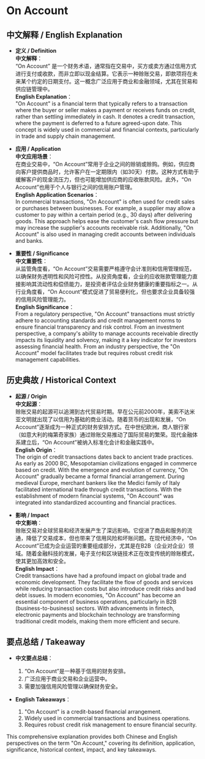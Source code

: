 # On Account

## 中文解释 / English Explanation

* **定义 / Definition**  
  **中文解释**：  
  “On Account” 是一个财务术语，通常指在交易中，买方或卖方通过信用方式进行支付或收款，而非立即以现金结算。它表示一种赊账交易，即款项将在未来某个约定的日期支付。这一概念广泛应用于商业和金融领域，尤其在贸易和供应链管理中。  
  **English Explanation**：  
  "On Account" is a financial term that typically refers to a transaction where the buyer or seller makes a payment or receives funds on credit, rather than settling immediately in cash. It denotes a credit transaction, where the payment is deferred to a future agreed-upon date. This concept is widely used in commercial and financial contexts, particularly in trade and supply chain management.

* **应用 / Application**  
  **中文应用场景**：  
  在商业交易中，“On Account”常用于企业之间的赊销或赊购。例如，供应商向客户提供商品时，允许客户在一定期限内（如30天）付款。这种方式有助于缓解客户的现金流压力，但也可能增加供应商的应收账款风险。此外，“On Account”也用于个人与银行之间的信用账户管理。  
  **English Application Scenarios**：  
  In commercial transactions, "On Account" is often used for credit sales or purchases between businesses. For example, a supplier may allow a customer to pay within a certain period (e.g., 30 days) after delivering goods. This approach helps ease the customer's cash flow pressure but may increase the supplier's accounts receivable risk. Additionally, "On Account" is also used in managing credit accounts between individuals and banks.

* **重要性 / Significance**  
  **中文重要性**：  
  从监管角度看，“On Account”交易需要严格遵守会计准则和信用管理规范，以确保财务透明性和风险可控性。从投资角度看，企业的应收账款管理能力直接影响其流动性和偿债能力，是投资者评估企业财务健康的重要指标之一。从行业角度看，“On Account”模式促进了贸易便利化，但也要求企业具备较强的信用风险管理能力。  
  **English Significance**：  
  From a regulatory perspective, "On Account" transactions must strictly adhere to accounting standards and credit management norms to ensure financial transparency and risk control. From an investment perspective, a company's ability to manage accounts receivable directly impacts its liquidity and solvency, making it a key indicator for investors assessing financial health. From an industry perspective, the "On Account" model facilitates trade but requires robust credit risk management capabilities.

## 历史典故 / Historical Context

* **起源 / Origin**  
  **中文起源**：  
  赊账交易的起源可以追溯到古代贸易时期。早在公元前2000年，美索不达米亚文明就出现了以信用为基础的商业活动。随着货币的出现和发展，“On Account”逐渐成为一种正式的财务安排方式。在中世纪欧洲，商人银行家（如意大利的梅第奇家族）通过赊账交易推动了国际贸易的繁荣。现代金融体系建立后，“On Account”被纳入标准化会计和金融实践中。  
  **English Origin**：  
  The origin of credit transactions dates back to ancient trade practices. As early as 2000 BC, Mesopotamian civilizations engaged in commerce based on credit. With the emergence and evolution of currency, "On Account" gradually became a formal financial arrangement. During medieval Europe, merchant bankers like the Medici family of Italy facilitated international trade through credit transactions. With the establishment of modern financial systems, "On Account" was integrated into standardized accounting and financial practices.

* **影响 / Impact**  
  **中文影响**：  
  赊账交易对全球贸易和经济发展产生了深远影响。它促进了商品和服务的流通，降低了交易成本，但也带来了信用风险和坏账问题。在现代经济中，“On Account”已成为企业运营的重要组成部分，尤其是在B2B（企业对企业）领域。随着金融科技的发展，电子支付和区块链技术正在改变传统的赊账模式，使其更加高效和安全。  
  **English Impact**：  
 Credit transactions have had a profound impact on global trade and economic development. They facilitate the flow of goods and services while reducing transaction costs but also introduce credit risks and bad debt issues. In modern economies, "On Account" has become an essential component of business operations, particularly in B2B (business-to-business) sectors. With advancements in fintech, electronic payments and blockchain technology are transforming traditional credit models, making them more efficient and secure.

## 要点总结 / Takeaway

* **中文要点总结**：
  1. “On Account”是一种基于信用的财务安排。
  2. 广泛应用于商业交易和企业运营中。
  3. 需要加强信用风险管理以确保财务安全。

* **English Takeaways**：
  1. "On Account" is a credit-based financial arrangement.
  2. Widely used in commercial transactions and business operations.
  3. Requires robust credit risk management to ensure financial security.

This comprehensive explanation provides both Chinese and English perspectives on the term "On Account," covering its definition, application, significance, historical context, impact, and key takeaways.